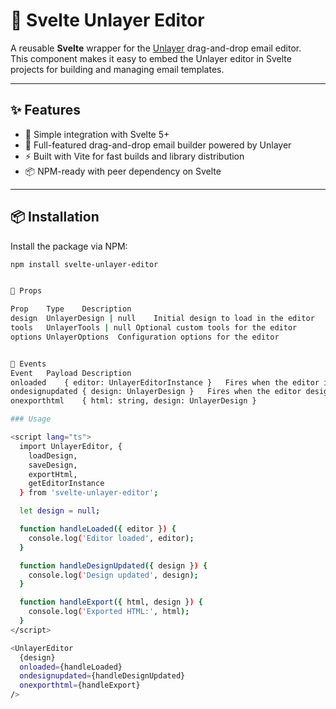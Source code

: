 # 📧 Svelte Unlayer Editor

A reusable **Svelte** wrapper for the [Unlayer](https://unlayer.com) drag-and-drop email editor.  
This component makes it easy to embed the Unlayer editor in Svelte projects for building and managing email templates.

---

## ✨ Features
- 🧩 Simple integration with Svelte 5+  
- 🎨 Full-featured drag-and-drop email builder powered by Unlayer  
- ⚡ Built with Vite for fast builds and library distribution  
- 📦 NPM-ready with peer dependency on Svelte  

---

## 📦 Installation
Install the package via NPM:

```bash
npm install svelte-unlayer-editor


📝 Props

Prop	Type	Description
design	UnlayerDesign | null	Initial design to load in the editor
tools	UnlayerTools | null	Optional custom tools for the editor
options	UnlayerOptions	Configuration options for the editor


📢 Events
Event	Payload	Description
onloaded	{ editor: UnlayerEditorInstance }	Fires when the editor is initialized and ready
ondesignupdated	{ design: UnlayerDesign }	Fires when the editor design changes
onexporthtml	{ html: string, design: UnlayerDesign }

### Usage

<script lang="ts">
  import UnlayerEditor, {
    loadDesign,
    saveDesign,
    exportHtml,
    getEditorInstance
  } from 'svelte-unlayer-editor';

  let design = null;

  function handleLoaded({ editor }) {
    console.log('Editor loaded', editor);
  }

  function handleDesignUpdated({ design }) {
    console.log('Design updated', design);
  }

  function handleExport({ html, design }) {
    console.log('Exported HTML:', html);
  }
</script>

<UnlayerEditor
  {design}
  onloaded={handleLoaded}
  ondesignupdated={handleDesignUpdated}
  onexporthtml={handleExport}
/>
